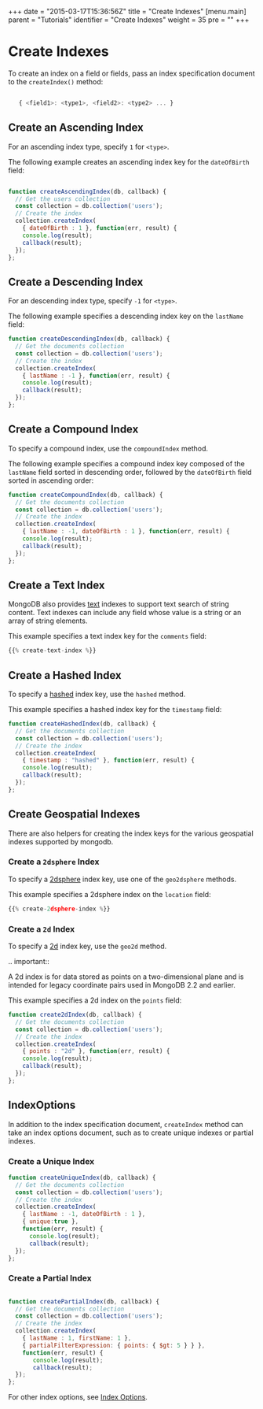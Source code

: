 +++
date = "2015-03-17T15:36:56Z"
title = "Create Indexes"
[menu.main]
  parent = "Tutorials"
  identifier = "Create Indexes"
  weight = 35
  pre = "<i class='fa'></i>"
+++

# Create Indexes

To create an index on a field or fields, pass an index specification
document to the `createIndex()` method:

```js

   { <field1>: <type1>, <field2>: <type2> ... }

```

## Create an Ascending Index

For an ascending index type, specify ``1`` for ``<type>``.

The following example creates an ascending index key for the
``dateOfBirth`` field:

```js

function createAscendingIndex(db, callback) {
  // Get the users collection
  const collection = db.collection('users');
  // Create the index
  collection.createIndex(
    { dateOfBirth : 1 }, function(err, result) {
    console.log(result);
    callback(result);
  });
};

```

## Create a Descending Index

For an descending index type, specify ``-1`` for ``<type>``.

The following example specifies a descending index key on the
``lastName`` field:

```js
function createDescendingIndex(db, callback) {
  // Get the documents collection
  const collection = db.collection('users');
  // Create the index
  collection.createIndex(
    { lastName : -1 }, function(err, result) {
    console.log(result);
    callback(result);
  });
};

```

## Create a Compound Index


To specify a compound index, use the ``compoundIndex`` method.

The following example specifies a compound index key composed of the
``lastName`` field sorted in descending order, followed by the
``dateOfBirth`` field sorted in ascending order:

```js
function createCompoundIndex(db, callback) {
  // Get the documents collection
  const collection = db.collection('users');
  // Create the index
  collection.createIndex(
    { lastName : -1, dateOfBirth : 1 }, function(err, result) {
    console.log(result);
    callback(result);
  });
};
```

## Create a Text Index


MongoDB also provides
[text](https://docs.mongodb.org/manual/core/index-text/) indexes to
support text search of string content. Text indexes can include any
field whose value is a string or an array of string elements.

This example specifies a text index key for the ``comments`` field:

```js
{{% create-text-index %}}
```

## Create a Hashed Index

To specify a [hashed](https://docs.mongodb.org/manual/core/index-hashed/) index key,
use the ``hashed`` method.

This example specifies a hashed index key for the ``timestamp`` field:

```js
function createHashedIndex(db, callback) {
  // Get the documents collection
  const collection = db.collection('users');
  // Create the index
  collection.createIndex(
    { timestamp : "hashed" }, function(err, result) {
    console.log(result);
    callback(result);
  });
};
```

## Create Geospatial Indexes


There are also helpers for creating the index keys for the various
geospatial indexes supported by mongodb.

### Create a `2dsphere` Index

To specify a [2dsphere](https://docs.mongodb.org/manual/core/2dsphere/)
index key, use one of the ``geo2dsphere`` methods.

This example specifies a 2dsphere index on the ``location`` field:

```js
{{% create-2dsphere-index %}}
```

### Create a `2d` Index

To specify a [2d](https://docs.mongodb.org/manual/core/2d/) index key, use the ``geo2d``
method.

.. important::

   A 2d index is for data stored as points on a two-dimensional plane
   and is intended for legacy coordinate pairs used in MongoDB 2.2 and
   earlier.

This example specifies a 2d index on the ``points`` field:

```js
function create2dIndex(db, callback) {
  // Get the documents collection
  const collection = db.collection('users');
  // Create the index
  collection.createIndex(
    { points : "2d" }, function(err, result) {
    console.log(result);
    callback(result);
  });
};
```

## IndexOptions

In addition to the index specification document, `createIndex`
method can take an index options document, such as to create unique
indexes or partial indexes.

### Create a Unique Index


```js
function createUniqueIndex(db, callback) {
  // Get the documents collection
  const collection = db.collection('users');
  // Create the index
  collection.createIndex(
    { lastName : -1, dateOfBirth : 1 },
    { unique:true },
    function(err, result) {
      console.log(result);
      callback(result);
  });
};
```

### Create a Partial Index


```js

function createPartialIndex(db, callback) {
  // Get the documents collection
  const collection = db.collection('users');
  // Create the index
  collection.createIndex(
    { lastName : 1, firstName: 1 },
    { partialFilterExpression: { points: { $gt: 5 } } },
    function(err, result) {
       console.log(result);
       callback(result);
  });
};
```

For other index options, see [Index Options](https://docs.mongodb.org/manual/core/index-properties/).
